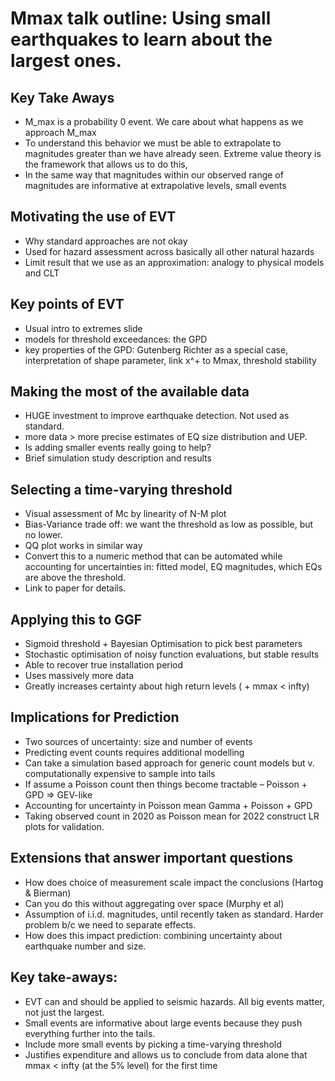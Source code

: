 # Mmax talk outline: Using small earthquakes to learn about the largest ones. 

## Key Take Aways 

- M_max is a probability 0 event. We care about what happens as we approach M_max 
- To understand this behavior we must be able to extrapolate to magnitudes greater than we have already seen. Extreme value theory is the framework that allows us to do this, 
-  In the same way that magnitudes within our observed range of magnitudes are informative at extrapolative levels, small events 


## Motivating the use of EVT

- Why standard approaches are not okay  
- Used for hazard assessment across basically all other natural hazards
- Limit result that we use as an approximation: analogy to physical models and CLT 
 
## Key points of EVT

- Usual intro to extremes slide 
- models for threshold exceedances: the GPD 
- key properties of the GPD: Gutenberg Richter as a special case, interpretation of shape parameter, link x^+ to Mmax, threshold stability 
 
## Making the most of the available data

- HUGE investment to improve earthquake detection. Not used as standard. 
- more data > more precise estimates of EQ size distribution and UEP. 
- Is adding smaller events really going to help? 
- Brief simulation study description and results  
 
## Selecting a time-varying threshold 

- Visual assessment of Mc by linearity of N-M plot
- Bias-Variance trade off: we want the threshold as low as possible, but no lower.
- QQ plot works in similar way 
- Convert this to a numeric method that can be automated while accounting for uncertainties in: fitted model, EQ magnitudes, which EQs are above the threshold. 
- Link to paper for details.
 
## Applying this to GGF 

- Sigmoid threshold + Bayesian Optimisation to pick best parameters
- Stochastic optimisation of noisy function evaluations, but stable results
- Able to recover true installation period 
- Uses massively more data
- Greatly increases certainty about high return levels ( + mmax < infty)
 
## Implications for Prediction 

-	Two sources of uncertainty: size and number of events 
-	Predicting event counts requires additional modelling
-	Can take a simulation based approach for generic count models but v. computationally expensive to sample into tails 
-	If assume a Poisson count then things become tractable – Poisson + GPD => GEV-like 
-	Accounting for uncertainty in Poisson mean Gamma + Poisson + GPD 
-	Taking observed count in 2020 as Poisson mean for 2022 construct LR plots for validation.


## Extensions that answer important questions

- How does choice of measurement scale impact the conclusions (Hartog & Bierman)
- Can you do this without aggregating over space (Murphy et al)
- Assumption of i.i.d. magnitudes, until recently taken as standard. Harder problem b/c we need to separate effects.
- How does this impact prediction: combining uncertainty about earthquake number and size. 
 
## Key take-aways:

- EVT can and should be applied to seismic hazards. All big events matter, not just the largest.
- Small events are informative about large events because they push everything further into the tails. 
- Include more small events by picking a time-varying threshold
- Justifies expenditure and allows us to conclude from data alone that mmax < infty (at the 5% level) for the first time 
